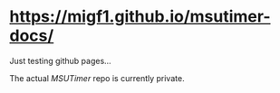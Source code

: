 # https://migf1.github.io/msutimer-docs/

Just testing github pages...

The actual *MSUTimer* repo is currently private.

